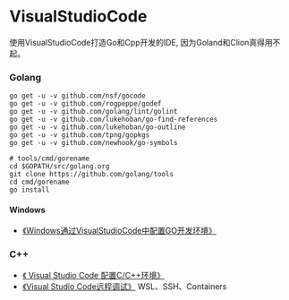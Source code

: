 # VisualStudioCode
使用VisualStudioCode打造Go和Cpp开发的IDE, 因为Goland和Clion真得用不起。



### Golang

```shell
go get -u -v github.com/nsf/gocode
go get -u -v github.com/rogpeppe/godef
go get -u -v github.com/golang/lint/golint
go get -u -v github.com/lukehoban/go-find-references
go get -u -v github.com/lukehoban/go-outline
go get -u -v github.com/tpng/gopkgs 
go get -u -v github.com/newhook/go-symbols

# tools/cmd/gorename
cd $GOPATH/src/golang.org
git clone https://github.com/golang/tools
cd cmd/gorename
go install
```



#### Windows

+ [《Windows通过VisualStudioCode中配置GO开发环境》](https://www.cnblogs.com/it-tsz/p/9021752.html)



### C++
+ [《 Visual Studio Code 配置C/C++环境》](https://blog.csdn.net/saga1979/article/details/87938161)
+ [《Visual Studio Code远程调试》](https://www.cnblogs.com/mightycode/p/10876119.html) WSL、SSH、Containers
